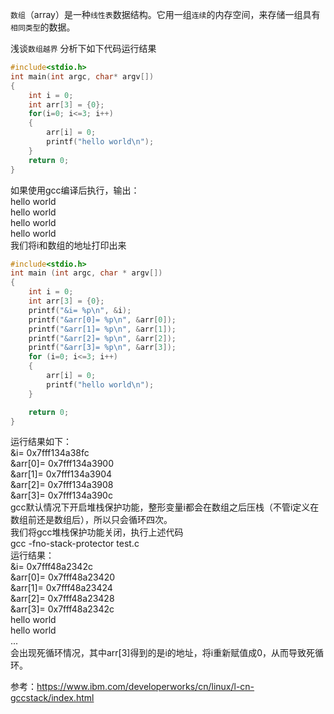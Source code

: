 `数组`（array）是一种`线性表`数据结构。它用一组`连续`的内存空间，来存储一组具有`相同类型`的数据。

浅谈`数组越界`
分析下如下代码运行结果

```C
#include<stdio.h>
int main(int argc, char* argv[])
{
    int i = 0;
    int arr[3] = {0};
    for(i=0; i<=3; i++)
    {
        arr[i] = 0;
        printf("hello world\n");
    }
    return 0;
}
```

如果使用gcc编译后执行，输出：  
hello world  
hello world  
hello world  
hello world  
我们将i和数组的地址打印出来  

```C
#include<stdio.h>
int main (int argc, char * argv[])
{
    int i = 0;
    int arr[3] = {0};
    printf("&i= %p\n", &i);
    printf("&arr[0]= %p\n", &arr[0]);
    printf("&arr[1]= %p\n", &arr[1]);
    printf("&arr[2]= %p\n", &arr[2]);
    printf("&arr[3]= %p\n", &arr[3]);
    for (i=0; i<=3; i++)
    {   
        arr[i] = 0;
        printf("hello world\n");
    }   

    return 0;
}
```
运行结果如下：    
&i= 0x7fff134a38fc  
&arr[0]= 0x7fff134a3900  
&arr[1]= 0x7fff134a3904  
&arr[2]= 0x7fff134a3908  
&arr[3]= 0x7fff134a390c  
gcc默认情况下开启堆栈保护功能，整形变量i都会在数组之后压栈（不管i定义在数组前还是数组后），所以只会循环四次。  
我们将gcc堆栈保护功能关闭，执行上述代码  
gcc -fno-stack-protector  test.c   
运行结果：  
&i= 0x7fff48a2342c  
&arr[0]= 0x7fff48a23420  
&arr[1]= 0x7fff48a23424  
&arr[2]= 0x7fff48a23428  
&arr[3]= 0x7fff48a2342c  
hello world  
hello world  
...  
会出现死循环情况，其中arr[3]得到的是i的地址，将i重新赋值成0，从而导致死循环。

参考：https://www.ibm.com/developerworks/cn/linux/l-cn-gccstack/index.html

